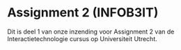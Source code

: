 # Assignment 2 (INFOB3IT)

Dit is deel 1 van onze inzending voor Assignment 2 van de Interactietechnologie cursus op Universiteit Utrecht.
